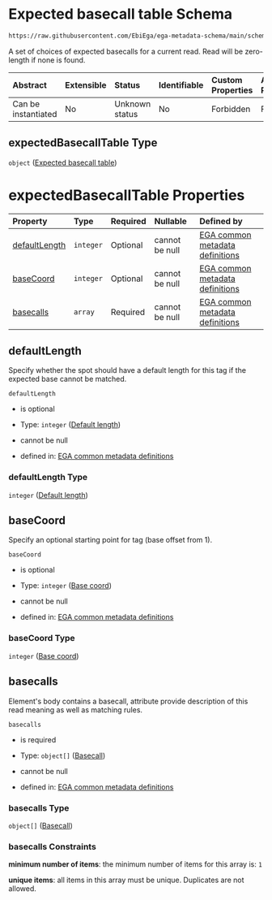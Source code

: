 # Expected basecall table Schema

```txt
https://raw.githubusercontent.com/EbiEga/ega-metadata-schema/main/schemas/EGA.common-definitions.json#/definitions/spotDescriptor/items/properties/readSpecs/items/properties/expectedBasecallTable
```

A set of choices of expected basecalls for a current read. Read will be zero-length if none is found.

| Abstract            | Extensible | Status         | Identifiable | Custom Properties | Additional Properties | Access Restrictions | Defined In                                                                                           |
| :------------------ | :--------- | :------------- | :----------- | :---------------- | :-------------------- | :------------------ | :--------------------------------------------------------------------------------------------------- |
| Can be instantiated | No         | Unknown status | No           | Forbidden         | Forbidden             | none                | [EGA.common-definitions.json\*](../../../schemas/EGA.common-definitions.json "open original schema") |

## expectedBasecallTable Type

`object` ([Expected basecall table](ega-12-definitions-spot-descriptor-spot-decode-spec-properties-read-specs-read-spec-properties-expected-basecall-table.md))

# expectedBasecallTable Properties

| Property                        | Type      | Required | Nullable       | Defined by                                                                                                                                                                                                                                                                                                                                                                                                            |
| :------------------------------ | :-------- | :------- | :------------- | :-------------------------------------------------------------------------------------------------------------------------------------------------------------------------------------------------------------------------------------------------------------------------------------------------------------------------------------------------------------------------------------------------------------------- |
| [defaultLength](#defaultlength) | `integer` | Optional | cannot be null | [EGA common metadata definitions](ega-12-definitions-spot-descriptor-spot-decode-spec-properties-read-specs-read-spec-properties-expected-basecall-table-properties-default-length.md "https://raw.githubusercontent.com/EbiEga/ega-metadata-schema/main/schemas/EGA.common-definitions.json#/definitions/spotDescriptor/items/properties/readSpecs/items/properties/expectedBasecallTable/properties/defaultLength") |
| [baseCoord](#basecoord)         | `integer` | Optional | cannot be null | [EGA common metadata definitions](ega-12-definitions-spot-descriptor-spot-decode-spec-properties-read-specs-read-spec-properties-expected-basecall-table-properties-base-coord.md "https://raw.githubusercontent.com/EbiEga/ega-metadata-schema/main/schemas/EGA.common-definitions.json#/definitions/spotDescriptor/items/properties/readSpecs/items/properties/expectedBasecallTable/properties/baseCoord")         |
| [basecalls](#basecalls)         | `array`   | Required | cannot be null | [EGA common metadata definitions](ega-12-definitions-spot-descriptor-spot-decode-spec-properties-read-specs-read-spec-properties-expected-basecall-table-properties-basecalls-array.md "https://raw.githubusercontent.com/EbiEga/ega-metadata-schema/main/schemas/EGA.common-definitions.json#/definitions/spotDescriptor/items/properties/readSpecs/items/properties/expectedBasecallTable/properties/basecalls")    |

## defaultLength

Specify whether the spot should have a default length for this tag if the expected base cannot be matched.

`defaultLength`

*   is optional

*   Type: `integer` ([Default length](ega-12-definitions-spot-descriptor-spot-decode-spec-properties-read-specs-read-spec-properties-expected-basecall-table-properties-default-length.md))

*   cannot be null

*   defined in: [EGA common metadata definitions](ega-12-definitions-spot-descriptor-spot-decode-spec-properties-read-specs-read-spec-properties-expected-basecall-table-properties-default-length.md "https://raw.githubusercontent.com/EbiEga/ega-metadata-schema/main/schemas/EGA.common-definitions.json#/definitions/spotDescriptor/items/properties/readSpecs/items/properties/expectedBasecallTable/properties/defaultLength")

### defaultLength Type

`integer` ([Default length](ega-12-definitions-spot-descriptor-spot-decode-spec-properties-read-specs-read-spec-properties-expected-basecall-table-properties-default-length.md))

## baseCoord

Specify an optional starting point for tag (base offset from 1).

`baseCoord`

*   is optional

*   Type: `integer` ([Base coord](ega-12-definitions-spot-descriptor-spot-decode-spec-properties-read-specs-read-spec-properties-expected-basecall-table-properties-base-coord.md))

*   cannot be null

*   defined in: [EGA common metadata definitions](ega-12-definitions-spot-descriptor-spot-decode-spec-properties-read-specs-read-spec-properties-expected-basecall-table-properties-base-coord.md "https://raw.githubusercontent.com/EbiEga/ega-metadata-schema/main/schemas/EGA.common-definitions.json#/definitions/spotDescriptor/items/properties/readSpecs/items/properties/expectedBasecallTable/properties/baseCoord")

### baseCoord Type

`integer` ([Base coord](ega-12-definitions-spot-descriptor-spot-decode-spec-properties-read-specs-read-spec-properties-expected-basecall-table-properties-base-coord.md))

## basecalls

Element's body contains a basecall, attribute provide description of this read meaning as well as matching rules.

`basecalls`

*   is required

*   Type: `object[]` ([Basecall](ega-12-definitions-spot-descriptor-spot-decode-spec-properties-read-specs-read-spec-properties-expected-basecall-table-properties-basecalls-array-basecall.md))

*   cannot be null

*   defined in: [EGA common metadata definitions](ega-12-definitions-spot-descriptor-spot-decode-spec-properties-read-specs-read-spec-properties-expected-basecall-table-properties-basecalls-array.md "https://raw.githubusercontent.com/EbiEga/ega-metadata-schema/main/schemas/EGA.common-definitions.json#/definitions/spotDescriptor/items/properties/readSpecs/items/properties/expectedBasecallTable/properties/basecalls")

### basecalls Type

`object[]` ([Basecall](ega-12-definitions-spot-descriptor-spot-decode-spec-properties-read-specs-read-spec-properties-expected-basecall-table-properties-basecalls-array-basecall.md))

### basecalls Constraints

**minimum number of items**: the minimum number of items for this array is: `1`

**unique items**: all items in this array must be unique. Duplicates are not allowed.
